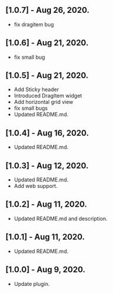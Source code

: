 ## [1.0.7] - Aug 26, 2020.

* fix dragitem bug

## [1.0.6] - Aug 21, 2020.

* fix small bug

## [1.0.5] - Aug 21, 2020.

* Add Sticky header
* Introduced DragItem widget
* Add horizontal grid view
* fix small bugs
* Updated README.md.

## [1.0.4] - Aug 16, 2020.

* Updated README.md.

## [1.0.3] - Aug 12, 2020.

* Updated README.md.
* Add web support.

## [1.0.2] - Aug 11, 2020.

* Updated README.md and description.

## [1.0.1] - Aug 11, 2020.

* Updated README.md.

## [1.0.0] - Aug 9, 2020.

* Update plugin.